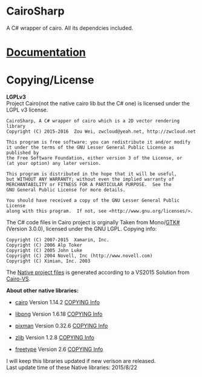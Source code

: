 # CairoSharp
A C# wrapper of cairo. All its dependcies included.

# [Documentation](https://github.com/zwcloud/CairoSharp/wiki)

# Copying/License
__LGPLv3__  
Project Cairo(not the native cairo lib but the C# one) is licensed under the LGPL v3 license.

    CairoSharp, A C# wrapper of cairo which is a 2D vector rendering library
    Copyright (C) 2015-2016  Zou Wei, zwcloud@yeah.net, http://zwcloud.net

    This program is free software: you can redistribute it and/or modify
    it under the terms of the GNU Lesser General Public License as published by
    the Free Software Foundation, either version 3 of the License, or
    (at your option) any later version.

    This program is distributed in the hope that it will be useful,
    but WITHOUT ANY WARRANTY; without even the implied warranty of
    MERCHANTABILITY or FITNESS FOR A PARTICULAR PURPOSE.  See the
    GNU General Public License for more details.

    You should have received a copy of the GNU Lesser General Public License
    along with this program.  If not, see <http://www.gnu.org/licenses/>.

The C# code files in Cairo project is orginally Taken from Mono/[GTK#](https://github.com/mono/gtk-sharp/tree/master/cairo)(Version 3.0.0), licensed under the GNU LGPL. Copying info:
    
    Copyright (C) 2007-2015  Xamarin, Inc.
    Copyright (C) 2006 Alp Toker
    Copyright (C) 2005 John Luke
    Copyright (C) 2004 Novell, Inc (http://www.novell.com)
    Copyright (C) Ximian, Inc. 2003

The [Native project files](https://github.com/zwcloud/CairoSharp/tree/master/Native/projects) is generated according to a VS2015 Solution from [Cairo-VS](https://github.com/DomAmato/Cairo-VS).

**About other native libraries:**

* [cairo](http://www.cairographics.org/)
  Version 1.14.2
  [COPYING Info](https://github.com/zwcloud/CairoSharp/Native/cairo/COPYING)

* [libpng](http://libmng.com/pub/png/libpng.html)
  Version 1.6.18
  [COPYING Info](https://github.com/zwcloud/CairoSharp/Native/libpng/LICENSE)

* [pixman](http://www.pixman.org/) 
  Version 0.32.6
  [COPYING Info](https://github.com/zwcloud/CairoSharp/Native/pixman/COPYING)

* [zlib](http://www.zlib.net/)
  Version 1.2.8
  [COPYING Info](https://github.com/zwcloud/CairoSharp/Native/zlib/README)

* [freetype](http://www.freetype.org/)
  Version 2.6
  [COPYING Info](https://github.com/zwcloud/CairoSharp/Native/freetype/docs/LICENSE.TXT)

I will keep this libraries updated if new verison are released.<br/>
Last update time of these Native libraries: 2015/8/22
